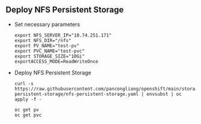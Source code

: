 ## Deploy NFS Persistent Storage

* Set necessary parameters

  ```
  export NFS_SERVER_IP="10.74.251.171"
  export NFS_DIR="/nfs"
  export PV_NAME="test-pv"
  export PVC_NAME="test-pvc"
  export STORAGE_SIZE="10Gi"
  exportACCESS_MODE=ReadWriteOnce
  ```
  
* Deploy NFS Persistent Storage
  ```
  curl -s https://raw.githubusercontent.com/pancongliang/openshift/main/storage/nfs-persistent-storage/nfs-persistent-storage.yaml | envsubst | oc apply -f -

  oc get pv
  oc get pvc
  ```


  ```

  ```
